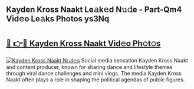 ## Kayden Kross Naakt Le𝚊k𝚎d N𝚞𝚍e - Part-Qm4 Vid𝚎o Le𝚊ks Photos ys3Nq

# <h2><a href="http://fb4fxn.evod.top/?m=Kayden+Kross+Naakt">🔗 👉🔴 Kayden Kross Naakt Vid𝚎o Ph𝚘t𝚘s</a></h2>

[![Kayden Kross Naakt N𝚞d𝚎s](https://i.imgur.com/8V9OHl7.gif)](http://fb4fxn.evod.top/?m=Kayden+Kross+Naakt)
Social media sensation Kayden Kross Naakt and content producer, known for sharing dance and lifestyle themes through viral dance challenges and mini vlogs. The media Kayden Kross Naakt often plays a role in shaping the political agendas of public figures. 
